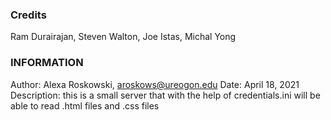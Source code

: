 

### Credits ###

Ram Durairajan, Steven Walton, Joe Istas, Michal Yong


### INFORMATION ###

Author: Alexa Roskowski, aroskows@ureogon.edu
Date: April 18, 2021
Description: this is a small server that with the help of credentials.ini will be
able to read .html files and .css files
